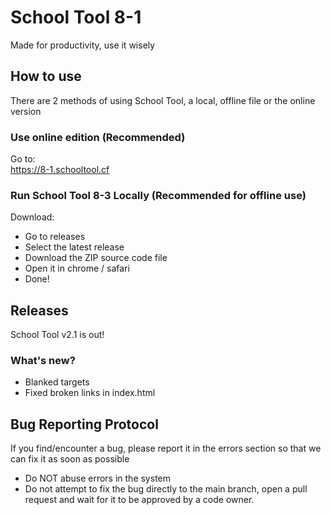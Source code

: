 # School Tool 8-1
Made for productivity, use it wisely

 ## How to use
 There are 2 methods of using School Tool, a local, offline file or the online version
 
 ### Use online edition (Recommended)
 
 Go to: <br> 
 https://8-1.schooltool.cf
 
 ### Run School Tool 8-3 Locally (Recommended for offline use)
 
 Download:
 - Go to releases
 - Select the latest release
 - Download the ZIP source code file
 - Open it in chrome / safari
 - Done!
 
 ## Releases
 School Tool v2.1 is out!
 
 ### What's new?
 - Blanked targets
 - Fixed broken links in index.html

## Bug Reporting Protocol
If you find/encounter a bug, please report it in the errors section so that we can fix it as soon as possible

- Do NOT abuse errors in the system
- Do not attempt to fix the bug directly to the main branch, open a pull request and wait for it to be approved by a code owner.
